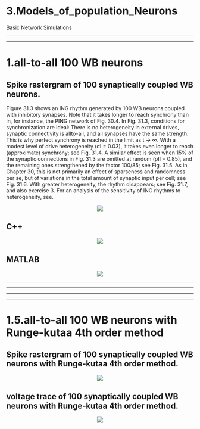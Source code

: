 # 3.Models_of_population_Neurons
Basic Network Simulations

__________________________________________________________________
--------------------------------------------------------------

# 1.all-to-all 100 WB neurons
## Spike rastergram of 100 synaptically coupled WB neurons.

Figure 31.3 shows an ING rhythm generated by 100 WB neurons coupled with inhibitory synapses. Note that it takes longer to reach synchrony than in, for instance, the PING network of Fig. 30.4. In Fig. 31.3, conditions for synchronization are ideal: There is no heterogeneity in external drives, synaptic connectivity is allto-all, and all synapses have the same strength. This is why perfect synchrony is reached in the limit as t → ∞. With a modest level of drive heterogeneity (σI = 0.03), it takes even longer to reach (approximate) synchrony; see Fig. 31.4. A similar effect is seen when 15% of the synaptic connections in Fig. 31.3 are omitted at random (pII = 0.85), and the remaining ones strengthened by the factor 100/85; see Fig. 31.5. As in Chapter 30, this is not primarily an effect of sparseness and randomness per se, but of variations in the total amount of synaptic input per cell; see Fig. 31.6. With greater heterogeneity, the rhythm disappears; see Fig. 31.7, and also exercise 3. For an analysis of the sensitivity of ING rhythms to heterogeneity, see.

<p align="center">
 <img src="https://github.com/aliseif321/3.Models_of_population_Neurons/blob/main/1.____(WB)____all-to-all/Book/Untitled.png?raw=true" >
 </p>
 
 ## C++
 
 <p align="center">
 <img src="https://github.com/aliseif321/3.Models_of_population_Neurons/blob/main/1.____(WB)____all-to-all/C++/Picture/Untitled.png?raw=true" >
 </p>


 ## MATLAB
 
  <p align="center">
 <img src="https://github.com/aliseif321/3.Models_of_population_Neurons/blob/main/1.____(WB)____all-to-all/MATLAB/Picture/Untitled.png?raw=true" >
 </p>



------------------------------------------------------
_______________________________________________________

__________________________________________________________________
--------------------------------------------------------------

# 1.5.all-to-all 100 WB neurons with Runge-kutaa 4th order method
## Spike rastergram of 100 synaptically coupled WB neurons with Runge-kutaa 4th order method.

 
  <p align="center">
 <img src="https://github.com/aliseif321/3.Models_of_population_Neurons/blob/main/1.5.____(WB)____all-to-all___RK4/C++/Picture/Untitled.png?raw=true" >
 </p>
 
 ## voltage trace of 100 synaptically coupled WB neurons with Runge-kutaa 4th order method.

 
  <p align="center">
 <img src="https://github.com/aliseif321/3.Models_of_population_Neurons/blob/main/1.5.____(WB)____all-to-all___RK4/C++/Picture/Untitled%20(Recovered).png?raw=true" >
 </p>
